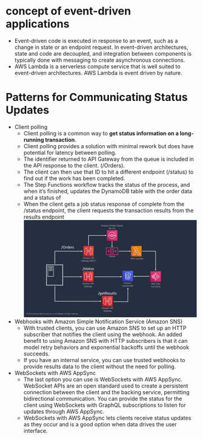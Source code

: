 # concept of event-driven applications
+ Event-driven code is executed in response to an event, such as a change in state or an endpoint request. In event-driven architectures, state and code are decoupled, and integration between components is typically done with messaging to create asynchronous connections. 
+ AWS Lambda is a serverless compute service that is well suited to event-driven architectures. AWS Lambda is event driven by nature. 
# Patterns for Communicating Status Updates
+ Client polling
    + Client polling is a common way to **get status information on a long-running transaction**. 
    + Client polling provides a solution with minimal rework but does have potential for latency between polling.
    + The identifier returned to API Gateway from the queue is included in the API response to the client. (/Orders). 
    + The client can then use that ID to hit a different endpoint (/status) to find out if the work has been completed.
    + The Step Functions workflow tracks the status of the process, and when it’s finished, updates the DynamoDB table with the order data and a status of 
    + When the client gets a job status response of complete from the /status endpoint, the client requests the transaction results from the results endpoint
    ![event_driven_arch_client_polling](./images/event_driven_arch_client_polling.jpg)
+ Webhooks with Amazon Simple Notification Service (Amazon SNS)
    + With trusted clients, you can use Amazon SNS to set up an HTTP subscriber that notifies the client using the webhook. An added benefit to using Amazon SNS with HTTP subscribers is that it can model retry behaviors and exponential backoffs until the webhook succeeds.
    + If you have an internal service, you can use trusted webhooks to provide results data to the client without the need for polling.
+ WebSockets with AWS AppSync
    + The last option you can use is WebSockets with AWS AppSync. WebSocket APIs are an open standard used to create a persistent connection between the client and the backing service, permitting bidirectional communication. You can provide the status for the client using WebSockets with GraphQL subscriptions to listen for updates through AWS AppSync. 
    + WebSockets with AWS AppSync lets clients receive status updates as they occur and is a good option when data drives the user interface.